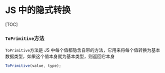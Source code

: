 # JS 中的隐式转换

[TOC]

### `ToPrimitive`方法

`ToPrimitive`方法是 JS 中每个值都隐含自带的方法，它用来将每个值转换为基本数据类型，如果这个值本身就为基本类型，则返回它本身

```js
ToPrimitive(value, type);
```

